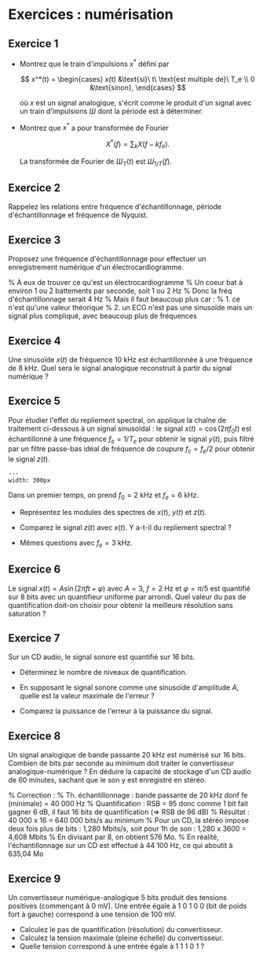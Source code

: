 # Exercices : numérisation


## Exercice 1

* Montrez que le train d'impulsions $x^*$ défini par
  
  $$
  x^*(t) =
  \begin{cases}
  x(t) &\text{si}\ t\ \text{est multiple de}\ T_e \\
  0    &\text{sinon},
  \end{cases}
  $$
  
  où $x$ est un signal analogique, s'écrit comme le produit d'un signal avec un train d'impulsions $Ш$ dont la période est à déterminer.
  
* Montrez que $x^*$ a pour transformée de Fourier
  
  $$
  X^*(f) = \sum_k X(f-kf_e).
  $$
  
  La transformée de Fourier de $Ш_T(t)$ est $Ш_{1/T}(f)$.
  

## Exercice 2

Rappelez les relations entre fréquence d'échantillonnage, période d'échantillonnage et fréquence de Nyquist.


## Exercice 3

Proposez une fréquence d'échantillonnage pour effectuer un enregistrement numérique d'un électrocardiogramme.

% À eux de trouver ce qu'est un électrocardiogramme
% Un coeur bat à environ 1 ou 2 battements par seconde, soit 1 ou 2 Hz
% Donc la fréq d'échantillonnage serait 4 Hz
% Mais il faut beaucoup plus car :
%       1. ce n'est qu'une valeur théorique
%       2. un ECG n'est pas une sinusoïde mais un signal plus compliqué, avec beaucoup plus de fréquences


## Exercice 4
<!-- Source : Prandoni, exo 9.6 -->

Une sinusoïde $x(t)$ de fréquence 10 kHz est échantillonnée à une fréquence de 8 kHz.
Quel sera le signal analogique reconstruit à partir du signal numérique ?


## Exercice 5

Pour étudier l'effet du repliement spectral, on applique la chaîne de traitement ci-dessous à un signal sinusoïdal :
le signal $x(t) = \cos(2\pi f_0 t)$ est échantillonné à une fréquence $f_e=1/T_e$ pour obtenir le signal $y(t)$,
puis filtré par un filtre passe-bas idéal de fréquence de coupure $f_c = f_e/2$ pour obtenir le signal $z(t)$.

```{figure} aliasing.png
---
width: 300px
```

Dans un premier temps, on prend $f_0=2$ kHz et $f_e=6$ kHz.

* Représentez les modules des spectres de $x(t)$, $y(t)$ et $z(t)$.

* Comparez le signal $z(t)$ avec $x(t)$.
  Y a-t-il du repliement spectral ?

* Mêmes questions avec $f_e = 3$ kHz.


## Exercice 6

Le signal $x(t) = A \sin(2 \pi f t + \varphi)$ avec $A=3$, $f=2$ Hz et $\varphi=\pi/5$
est quantifié sur 8 bits avec un quantifieur uniforme par arrondi.
Quel valeur du pas de quantification doit-on choisir pour obtenir la meilleure résolution sans saturation ?


## Exercice 7

Sur un CD audio, le signal sonore est quantifié sur 16 bits.

* Déterminez le nombre de niveaux de quantification.

* En supposant le signal sonore comme une sinusoïde d'amplitude $A$, quelle est la valeur maximale de l'erreur ?

* Comparez la puissance de l'erreur à la puissance du signal.

<!-- => 2^16 = 65536 niveaux 
Supposons l'amplitude max (crête à crête) de 2A :
xmax-xmin=2A => q=2A/2^16 = 1 15 10^-6 = q A2

Valeur max de lerreur : q/2 = 7,6 10^{-6} A2
Puissance de 'erreur : q^2/12 = 1,5 10^{-11} A^2 4
Puissance du'ne sinusoïde 'amplitude 2A :

$$
Px = \frac{A}{T}\int_T [A\sin(2\pi f t)\ dt
=\frac{} 1^2 \int \frac{1-\cos(4\pi ft)}{2} dt
= A^2/2T \int 1 dt - A^2/2T \int_T \©os(4\pi f t) dt
= A^2/2 - 0 = A^2/2
$$

différence importante ! -->


## Exercice 8

Un signal analogique de bande passante 20 kHz est numérisé sur 16 bits.
Combien de bits par seconde au minimum doit traiter le convertisseur analogique-numérique ?
En déduire la capacité de stockage d'un CD audio de 60 minutes, sachant que le son y est enregistré en stéréo.

% Correction :
% Th. échantillonnage : bande passante de 20 kHz donf fe (minimale) = 40 000 Hz
% Quantification : RSB = 95 donc comme 1 bit fait gagner 6 dB, il faut 16 bits de quantification (=> RSB de 96 dB)
% Résultat : 40 000 x 16 = 640 000 bits/s au minimum
% Pour un CD, la stéréo impose deux fois plus de bits : 1,280 Mbits/s, soit pour 1h de son : 1,280 x 3600 = 4,608 Mbits
% En divisant par 8, on obtient 576 Mo.
% En réalité, l'échantillonnage sur un CD est effectué à 44 100 Hz, ce qui aboutit à 635,04 Mo


## Exercice 9

<!-- Source : cours de C. Doignon -->

Un convertisseur numérique-analogique 5 bits produit des tensions positives (commençant à 0 mV).
Une entrée égale à 1 0 1 0 0 (bit de poids fort à gauche) correspond à une tension de 100 mV.

* Calculez le pas de quantification (résolution) du convertisseur.
* Calculez la tension maximale (pleine échelle) du convertisseur.
* Quelle tension correspond à une entrée égale à 1 1 1 0 1 ?

<!-- Correction :
  On a              & 0\,0\,0\,0\,0 & $0$  & $0$~mV \\
  et                & 1\,0\,1\,0\,0 & $20$ & $100$~mV. \\
  Donc              & 0\,0\,0\,0\,1 & $1$  & $100/20$ = $5$~mV. \\
  Par conséquent    & 1\,1\,1\,0\,1 & $29$ & $29 \times 5$ = $145$~mV \\
  et                & 1\,1\,1\,1\,1 & $31$ & $31 \times 5$ = $155$~mV. \\ -->